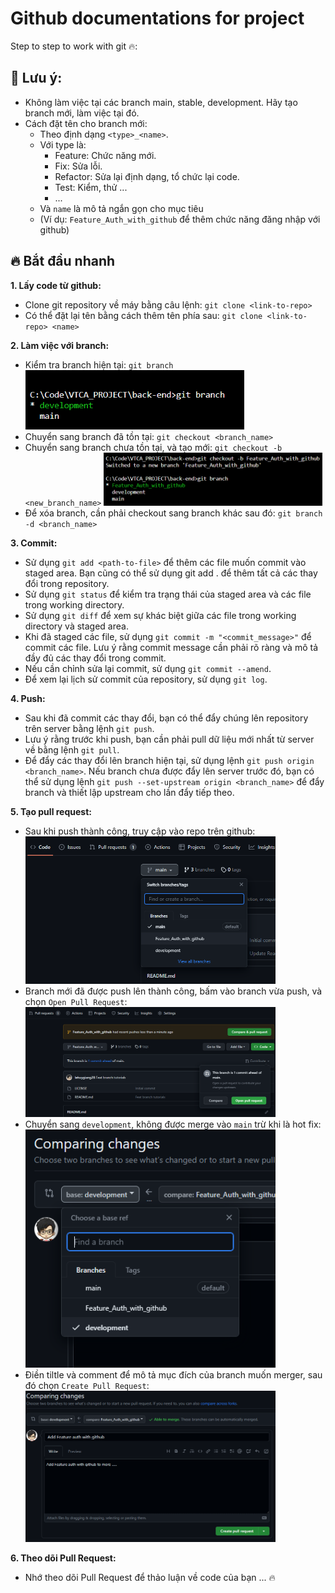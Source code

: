 # Github documentations for project

Step to step to work with git 🔥:

## 🚀 Lưu ý:

- Không làm việc tại các branch main, stable, development. Hãy tạo branch mới, làm việc tại đó.
- Cách đặt tên cho branch mới:
  - Theo định dạng `<type>_<name>`.
  - Với type là:
    - Feature: Chức năng mới.
    - Fix: Sửa lỗi.
    - Refactor: Sửa lại định dạng, tổ chức lại code.
    - Test: Kiểm, thử ...
    - ...
  - Và `name` là mô tả ngắn gọn cho mục tiêu
  - (Ví dụ: `Feature_Auth_with_github` để thêm chức năng đăng nhập với github)

## 🔥 Bắt đầu nhanh

**1. Lấy code từ github:**

- Clone git repository về máy bằng câu lệnh:
  `git clone <link-to-repo>`
- Có thể đặt lại tên bằng cách thêm tên phía sau:
  `git clone <link-to-repo> <name>`

**2. Làm việc với branch:**

- Kiểm tra branch hiện tại: `git branch`
  <img src="./images/git-branch.png" alt="description of image" width="350px">
- Chuyển sang branch đã tồn tại: `git checkout <branch_name>`
- Chuyển sang branch chưa tồn tại, và tạo mới: `git checkout -b <new_branch_name>`
  <img src="./images/checkout-b.png" alt="description of image" width="350px">
- Để xóa branch, cần phải checkout sang branch khác sau đó: `git branch -d <branch_name>`

**3. Commit:**

- Sử dụng `git add <path-to-file>` để thêm các file muốn commit vào staged area. Bạn cũng có thể sử dụng git add . để thêm tất cả các thay đổi trong repository.
- Sử dụng `git status` để kiểm tra trạng thái của staged area và các file trong working directory.
- Sử dụng `git diff` để xem sự khác biệt giữa các file trong working directory và staged area.
- Khi đã staged các file, sử dụng `git commit -m "<commit_message>"` để commit các file. Lưu ý rằng commit message cần phải rõ ràng và mô tả đầy đủ các thay đổi trong commit.
- Nếu cần chỉnh sửa lại commit, sử dụng `git commit --amend`.
- Để xem lại lịch sử commit của repository, sử dụng `git log`.

**4. Push:**

- Sau khi đã commit các thay đổi, bạn có thể đẩy chúng lên repository trên server bằng lệnh `git push`.
- Lưu ý rằng trước khi push, bạn cần phải pull dữ liệu mới nhất từ server về bằng lệnh `git pull`.
- Để đẩy các thay đổi lên branch hiện tại, sử dụng lệnh `git push origin <branch_name>`. Nếu branch chưa được đẩy lên server trước đó, bạn có thể sử dụng lệnh `git push --set-upstream origin <branch_name>` để đẩy branch và thiết lập upstream cho lần đẩy tiếp theo.

**5. Tạo pull request:**

- Sau khi push thành công, truy cập vào repo trên github:
  <img src="./images/new-branch.png" alt="description of image" width="400px">
- Branch mới đã được push lên thành công, bấm vào branch vừa push, và chọn `Open Pull Request`:
  <img src="./images/open-pull-request.png" alt="description of image" width="400px">
- Chuyển sang `development`, không được merge vào `main` trừ khi là hot fix:
  <img src="./images/change-to-dev-branch.png" alt="description of image" width="400px">
- Điền tiltle và comment để mô tả mục đích của branch muốn merger, sau đó chọn `Create Pull Request`:
  <img src="./images/create-pull-request.png" alt="description of image" width="400px">

**6. Theo dõi Pull Request:**

- Nhớ theo dõi Pull Request để thảo luận về code của bạn ... 🔥
